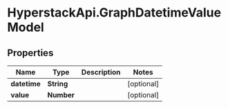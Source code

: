 # HyperstackApi.GraphDatetimeValueModel

## Properties

Name | Type | Description | Notes
------------ | ------------- | ------------- | -------------
**datetime** | **String** |  | [optional] 
**value** | **Number** |  | [optional] 


